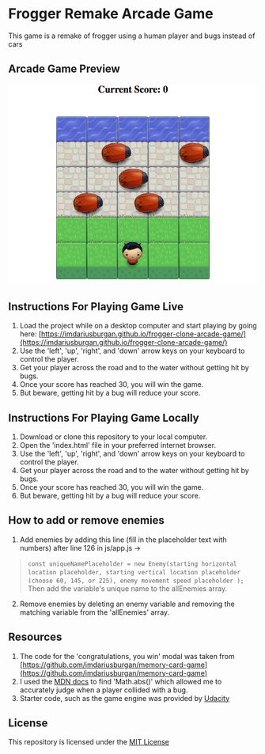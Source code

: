 # Frogger Remake Arcade Game
This game is a remake of frogger using a human player and bugs instead of cars

## Arcade Game Preview
![Arcade Game Screenshot](images/game-screenshot.png)

## Instructions For Playing Game Live
1. Load the project while on a desktop computer and start playing by going here: [https://imdariusburgan.github.io/frogger-clone-arcade-game/](https://imdariusburgan.github.io/frogger-clone-arcade-game/)
2. Use the 'left', 'up', 'right', and 'down' arrow keys on your keyboard to control the player.
3. Get your player across the road and to the water without getting hit by bugs.
4. Once your score has reached 30, you will win the game.
5. But beware, getting hit by a bug will reduce your score.

## Instructions For Playing Game Locally
1. Download or clone this repository to your local computer.
2. Open the 'index.html' file in your preferred internet browser.
3. Use the 'left', 'up', 'right', and 'down' arrow keys on your keyboard to control the player.
4. Get your player across the road and to the water without getting hit by bugs.
5. Once your score has reached 30, you will win the game.
6. But beware, getting hit by a bug will reduce your score.

## How to add or remove enemies
1. Add enemies by adding this line (fill in the placeholder text with numbers) after line 126 in js/app.js -> 
>```const uniqueNamePlaceholder = new Enemy(starting horizontal location placeholder, starting vertical location placeholder (choose 60, 145, or 225), enemy movement speed placeholder ); ``` 
Then add the variable's unique name to the allEnemies array.
2. Remove enemies by deleting an enemy variable and removing the matching variable from the 'allEnemies' array.

## Resources
1. The code for the 'congratulations, you win' modal was taken from [https://github.com/imdariusburgan/memory-card-game](https://github.com/imdariusburgan/memory-card-game)
2. I used the [MDN docs](https://developer.mozilla.org/en-US/docs/Web/JavaScript/Reference/Global_Objects/Math/abs) to find 'Math.abs()' which allowed me to accurately judge when a player collided with a bug.
3. Starter code, such as the game engine was provided by [Udacity](https://www.udacity.com/)

## License
This repository is licensed under the [MIT License](https://opensource.org/licenses/MIT)